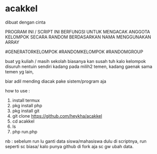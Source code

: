 # acakkel
dibuat dengan cinta

PROGRAM INI / SCRIPT INI BERFUNGSI UNTUK MENGACAK ANGGOTA KELOMPOK SECARA RANDOM BERDASARKAN NAMA MENGGUNAKAN ARRAY


#GENERATORKELOMPOK #RANDOMKELOMPOK #RANDOMGROUP

buat yg kuliah / masih sekolah biasanya kan susah tuh kalo kelompok disuruh nentuin sendiri kadang pada milih2 temen, kadang gaenak sama temen yg lain,

biar adil mending diacak pake sistem/program aja

how to use :
1. install termux
2. pkg install php
3. pkg install git
4. git clone https://github.com/heykha/acakkel
5. cd acakkel
6. ls
7. php run.php

nb : sebelum run lu ganti data siswa/mahasiswa dulu di scriptnya, run seperti sc biasa/ kalo punya github di fork aja sc gw ubah data.

